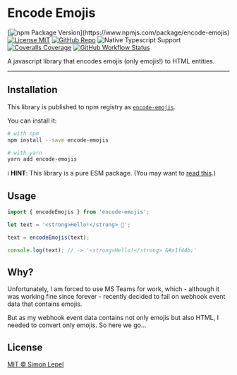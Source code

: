 # Encode Emojis

[![npm Package Version](https://img.shields.io/npm/v/encode-emojis?)](https://www.npmjs.com/package/encode-emojis)
[![License MIT](https://img.shields.io/badge/license-MIT-4cc552)](http://simbo.mit-license.org/)
[![GitHub Repo](https://img.shields.io/badge/repo-public-87ceeb)](https://github.com/simbo/encode-emojis)
![Native Typescript Support](https://img.shields.io/npm/types/encode-emojis)
[![Coveralls Coverage](https://img.shields.io/coveralls/github/simbo/encode-emojis)](https://coveralls.io/github/simbo/encode-emojis)
[![GitHub Workflow Status](https://img.shields.io/github/actions/workflow/status/simbo/encode-emojis/ci.yml?branch=main)](https://github.com/simbo/encode-emojis/actions/workflows/ci.yml)

A javascript library that encodes emojis (only emojis!) to HTML entities.

---

## Installation

This library is published to npm registry as
[`encode-emojis`](https://www.npmjs.com/package/encode-emojis).

You can install it:

```sh
# with npm
npm install --save encode-emojis

# with yarn
yarn add encode-emojis
```

ℹ️ **HINT**: This library is a pure ESM package. (You may want to
[read this](https://gist.github.com/sindresorhus/a39789f98801d908bbc7ff3ecc99d99c).)

## Usage

```ts
import { encodeEmojis } from 'encode-emojis';

let text = '<strong>Hello!</strong> 👋';

text = encodeEmojis(text);

console.log(text); // -> '<strong>Hello!</strong> &#x1f44b;'
```

## Why?

Unfortunately, I am forced to use MS Teams for work, which - although it was
working fine since forever - recently decided to fail on webhook event data that
contains emojis.

But as my webhook event data contains not only emojis but also HTML, I needed to
convert only emojis. So here we go…

## License

[MIT &copy; Simon Lepel](http://simbo.mit-license.org/)
